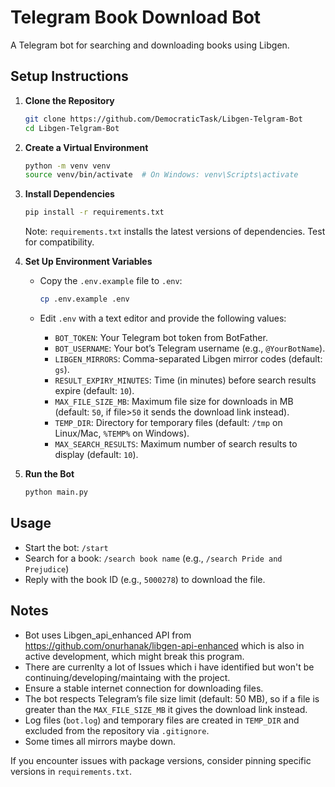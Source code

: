 # Telegram Book Download Bot

A Telegram bot for searching and downloading books using Libgen.

## Setup Instructions

1. **Clone the Repository**

   ```bash
   git clone https://github.com/DemocraticTask/Libgen-Telgram-Bot
   cd Libgen-Telgram-Bot
   ```

2. **Create a Virtual Environment**

   ```bash
   python -m venv venv
   source venv/bin/activate  # On Windows: venv\Scripts\activate
   ```

3. **Install Dependencies**

   ```bash
   pip install -r requirements.txt
   ```

   Note: `requirements.txt` installs the latest versions of dependencies. Test for compatibility.

4. **Set Up Environment Variables**

   - Copy the `.env.example` file to `.env`:

     ```bash
     cp .env.example .env
     ```
   - Edit `.env` with a text editor and provide the following values:
     - `BOT_TOKEN`: Your Telegram bot token from BotFather.
     - `BOT_USERNAME`: Your bot’s Telegram username (e.g., `@YourBotName`).
     - `LIBGEN_MIRRORS`: Comma-separated Libgen mirror codes (default: `gs`).
     - `RESULT_EXPIRY_MINUTES`: Time (in minutes) before search results expire (default: `10`).
     - `MAX_FILE_SIZE_MB`: Maximum file size for downloads in MB (default: `50`, if file>`50` it sends the download link instead).
     - `TEMP_DIR`: Directory for temporary files (default: `/tmp` on Linux/Mac, `%TEMP%` on Windows).
     - `MAX_SEARCH_RESULTS`: Maximum number of search results to display (default: `10`).

5. **Run the Bot**

   ```bash
   python main.py
   ```

## Usage

- Start the bot: `/start`
- Search for a book: `/search book name` (e.g., `/search Pride and Prejudice`)
- Reply with the book ID (e.g., `5000278`) to download the file.

## Notes

- Bot uses Libgen_api_enhanced API from https://github.com/onurhanak/libgen-api-enhanced which is also in active development, which might break this program.
- There are currenlty a lot of Issues which i have identified but won't be continuing/developing/maintaing with the project.
- Ensure a stable internet connection for downloading files.
- The bot respects Telegram’s file size limit (default: 50 MB), so if a file is greater than the `MAX_FILE_SIZE_MB` it gives the download link instead.
- Log files (`bot.log`) and temporary files are created in `TEMP_DIR` and excluded from the repository via `.gitignore`.
- Some times all mirrors maybe down.

If you encounter issues with package versions, consider pinning specific versions in `requirements.txt`.
